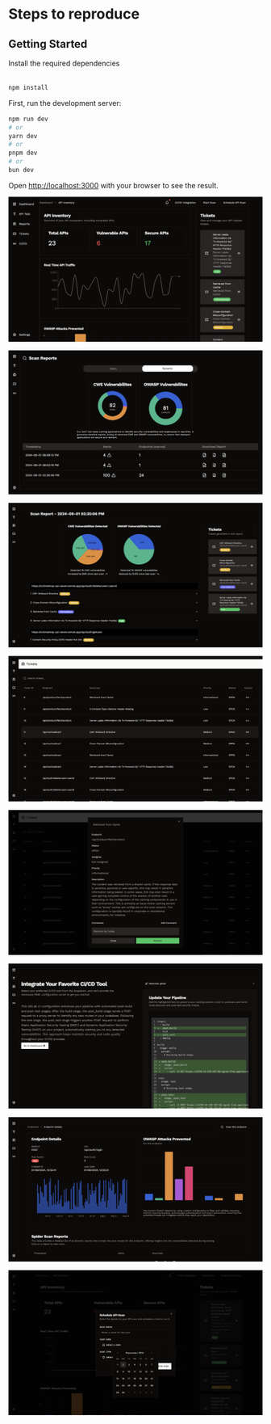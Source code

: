 # Steps to reproduce


## Getting Started


Install the required dependencies

```bash

npm install

```

First, run the development server:

```bash
npm run dev
# or
yarn dev
# or
pnpm dev
# or
bun dev
```

Open [http://localhost:3000](http://localhost:3000) with your browser to see the result.



![The Dashboard](/public/image.png)

![DAST and SAST reports](/public/image-7.png)

![A DAST report in detail](/public/image-1.png)

![Custom Ticketing System](/public/image-2.png)


![A ticket in detail with an option to add comments](/public/image-3.png)

![SDLC Integration](/public/image-4.png)

![Detailed history and status of each endpoint](/public/image-5.png)


![Schedule your scans](/public/image-6.png)

